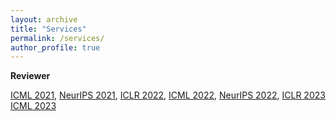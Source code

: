 ```yaml
---
layout: archive
title: "Services"
permalink: /services/
author_profile: true
---
```


**Reviewer**

[ICML 2021](https://icml.cc/Conferences/2021/Reviewers),
[NeurIPS 2021](https://nips.cc/Conferences/2021/ProgramCommittee),
[ICLR 2022](https://iclr.cc/Conferences/2022/Reviewers),
[ICML 2022](https://icml.cc/Conferences/2022/Reviewers),
[NeurIPS 2022](https://neurips.cc),
[ICLR 2023](https://iclr.cc)
[ICML 2023](https://icml.cc)